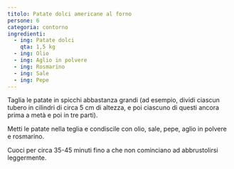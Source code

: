 ```yaml
---
titolo: Patate dolci americane al forno
persone: 6
categoria: contorno
ingredienti:
  - ing: Patate dolci
    qta: 1,5 kg
  - ing: Olio
  - ing: Aglio in polvere
  - ing: Rosmarino
  - ing: Sale
  - ing: Pepe
---
```


Taglia le patate in spicchi abbastanza grandi (ad esempio, dividi ciascun tubero in cilindri di circa 5 cm di altezza, e poi ciascuno di questi ancora prima a metà e poi in tre parti).

Metti le patate nella teglia e condiscile con olio, sale, pepe, aglio in polvere e rosmarino.

Cuoci per circa 35-45 minuti fino a che non cominciano ad abbrustolirsi leggermente.